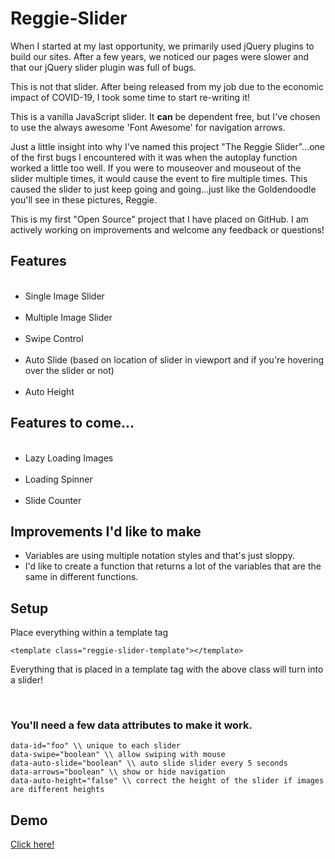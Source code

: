 # Reggie-Slider
<p>When I started at my last opportunity, we primarily used jQuery plugins to build our sites. After a few years, we noticed our pages were slower and that our jQuery slider plugin was full of bugs.</p>
<p>This is not that slider. After being released from my job due to the economic impact of COVID-19, I took some time to start re-writing it!</p>
<p>This is a vanilla JavaScript slider. It <strong>can</strong> be dependent free, but I've chosen to use the always awesome 'Font Awesome' for navigation arrows.</p>
<p>Just a little insight into why I've named this project "The Reggie Slider"...one of the first bugs I encountered with it was when the autoplay function worked a little too well. If you were to mouseover and mouseout of the slider multiple times, it would cause the event to fire multiple times. This caused the slider to just keep going and going...just like the Goldendoodle you'll see in these pictures, Reggie.</p>
<p>This is my first "Open Source" project that I have placed on GitHub. I am actively working on improvements and welcome any feedback or questions!</p>

<h2>Features</h2>
<ul>
  <li>Single Image Slider</li>
  <li>Multiple Image Slider</li>
  <li>Swipe Control</li>
  <li>Auto Slide (based on location of slider in viewport and if you're hovering over the slider or not)</li>
  <li>Auto Height</li>
</ul>

<h2>Features to come...</h2>
<ul>
  <li>Lazy Loading Images</li>
  <li>Loading Spinner</li>
  <li>Slide Counter</li>
</ul>

<h2>Improvements I'd like to make</h2>
<ul>
	<li>Variables are using multiple notation styles and that's just sloppy.</li>
	<li>I'd like to create a function that returns a lot of the variables that are the same in different functions.</li>
</ul>
<h2>Setup</h2>
<p>Place everything within a template tag</p>

```
<template class="reggie-slider-template"></template>
```
<p>Everything that is placed in a template tag with the above class will turn into a slider!</p>
  
<h3>You'll need a few data attributes to make it work.</h3>

```
data-id="foo" \\ unique to each slider 
data-swipe="boolean" \\ allow swiping with mouse
data-auto-slide="boolean" \\ auto slide slider every 5 seconds 
data-arrows="boolean" \\ show or hide navigation 
data-auto-height="false" \\ correct the height of the slider if images are different heights
```

<h2>Demo</h2>
<a href="http://andrewbohall.com/slider" target="_blank">Click here!</a>
